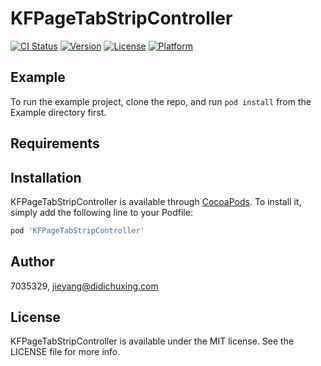 # KFPageTabStripController

[![CI Status](https://img.shields.io/travis/7035329/KFPageTabStripController.svg?style=flat)](https://travis-ci.org/7035329/KFPageTabStripController)
[![Version](https://img.shields.io/cocoapods/v/KFPageTabStripController.svg?style=flat)](https://cocoapods.org/pods/KFPageTabStripController)
[![License](https://img.shields.io/cocoapods/l/KFPageTabStripController.svg?style=flat)](https://cocoapods.org/pods/KFPageTabStripController)
[![Platform](https://img.shields.io/cocoapods/p/KFPageTabStripController.svg?style=flat)](https://cocoapods.org/pods/KFPageTabStripController)

## Example

To run the example project, clone the repo, and run `pod install` from the Example directory first.

## Requirements

## Installation

KFPageTabStripController is available through [CocoaPods](https://cocoapods.org). To install
it, simply add the following line to your Podfile:

```ruby
pod 'KFPageTabStripController'
```

## Author

7035329, jieyang@didichuxing.com

## License

KFPageTabStripController is available under the MIT license. See the LICENSE file for more info.

